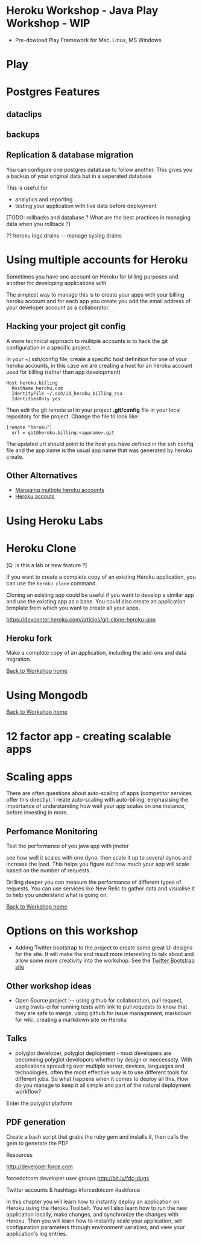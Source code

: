 <link href="index.css" rel="stylesheet" type="text/css">

# Heroku Workshop - Java Play Workshop - WIP

- Pre-dowload Play Framework for Mac, Linux, MS Windows

# Play 




# Postgres Features
  
## dataclips
  
## backups 
  
## Replication & database migration   
  
  You can configure one postgres database to follow another.  This gives you a backup of your original data but in a seperated database
 
   This is useful for
   
   - analytics and reporting
   - testing your application with live data before deployment
   

[TODO: rollbacks and database ?  What are the best practices in managing data when you rollback ?]

 
??
heroku logs:drains              -- manage syslog drains


# Using multiple accounts for Heroku

  Sometimes you have one account on Heroku for billing purposes and another for developing applications with.  
  
  The simplest way to manage this is to create your apps with your billing heroku account and for each app you create you add the email address of your developer account as a collaborator.
  
## Hacking your project git config  

  A more technical approach to multiple accounts is to hack the git configuration in a specific project.
  
  In your ~/.ssh/config file, create a specific host definition for one of your heroku accounts, in this case we are creating a host for an heroku account used for billing (rather than app development)
  
    Host heroku.billing
      HostName heroku.com
      IdentityFile ~/.ssh/id_heroku_billing_rsa
      IdentitiesOnly yes
  
  Then edit the git remote url in your project **.git/config** file in your local repository for the project. Change the file to look like:

    [remote "heroku"]
      url = git@heroku.billing:<appname>.git

  The updated url should point to the host you have defined in the ssh config file and the app name is the usual app name that was generated by heroku create.

## Other Alternatives
* [Managing multiple heroku accounts](http://martyhaught.com/articles/2010/12/14/managing-multiple-heroku-accounts/)
* [Heroku accouts](https://github.com/ddollar/heroku-accounts)

# Using Heroku Labs


# Heroku Clone

[Q: is this a lab or new feature ?]

  If you want to create a complete copy of an existing Heroku application, you can use the `heroku clone` command.

    
  
  Cloning an existing app could be useful if you want to develop a similar app and use the existing app as a base.  You could also create an application template from which you want to create all your apps.
  
https://devcenter.heroku.com/articles/git-clone-heroku-app  


## Heroku fork

  Make a complete copy of an application, including the add-ons and data migration.
  
  

[Back to Workshop home](index.html)








<link href="index.css" rel="stylesheet" type="text/css">

# Using Mongodb

[Back to Workshop home](index.html)


<link href="index.css" rel="stylesheet" type="text/css">


# 12 factor app - creating scalable apps
 


# Scaling apps
There are often questions about auto-scaling of apps (competitor services offer this directly).  I relate auto-scaling with auto-billing, emphasising the importance of understanding how well your app scales on one instance, before investing in more.


## Perfomance Monitoring
Test the performance of you java app with jmeter

see how well it scales with one dyno, then scale it up to several dynos and increase the load.  This helps you figure out how much your app will scale based on the number of requests.

Drilling deeper you can measure the performance of different types of requests.  You can use services like New Relic to gather data and visualise it to help you understand what is going on.



[Back to Workshop home](index.html)








# Options on this workshop


* Adding Twitter bootstrap to the project to create some great UI designs for the site.  It will make the end result more interesting to talk about and allow some more creativity into the workshop.  See the [Twitter Bootstrap site](http://twitter.github.com/bootstrap/)


Other workshop ideas
--------------------
- Open Source project
  ¦-- using github for collaboration, pull request, using travis-ci for running tests with link to pull requests to know that they are safe to merge, using github for issue management, markdown for wiki, creating a markdown site on Heroku



Talks
-----
- polyglot developer, polyglot deployment - most developers are becomeing polyglot developers whether by design or neccessety.  With applications spreading over multiple server, devices, languages and technologies, often the most effective way is to use different tools for different jobs.  So what happens when it comes to deploy all this.  How do you manage to keep it all simple and part of the natural deployment workflow?

Enter the polyglot platform


PDF generation
--------------
Create a bash script that grabs the ruby gem and installs it, then calls the gem to generate the PDF




Resources

http://developer.force.com


forcedotcom developer user groups
http://bit.ly/fdc-dugs

Twitter accounts & hashtags
#forcedotcom
#askforce




In this chapter you will learn how to instantly deploy an application on Heroku using the Heroku Toolbelt.  You will also learn how to run the new application locally, make changes, and synchronize the changes with Heroku.  Then you will learn how to instantly scale your application, set configuration parameters through environment variables, and view your application's log entries.
